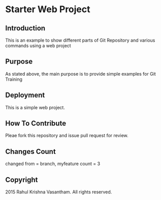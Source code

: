 # Starter Web Project

## Introduction

This is an example to show different parts of Git Repository and various commands using a web project

## Purpose

As stated above, the main purpose is to provide simple examples for Git Training

## Deployment

This is a simple web project.

## How To Contribute

Pleae fork this repository and issue pull request for review.

## Changes Count

changed from = branch, myfeature
count = 3

## Copyright

2015 Rahul Krishna Vasantham. All rights reserved.